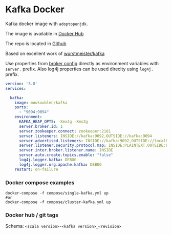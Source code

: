 Kafka Docker
============

Kafka docker image with `adoptopenjdk`.


The image is available in [Docker Hub](https://hub.docker.com/r/moukoublen/kafka/)

The repo is located in [Github](https://github.com/moukoublen/docker-kafka)

Based on excellent work of  [wurstmeister/kafka](https://github.com/wurstmeister/kafka-docker)


Use properties from [broker config](https://kafka.apache.org/documentation/#brokerconfigs) directly as environment variables with `server.` prefix. Also log4j properties can be used direclty using `log4j.` prefix.

```yml
version: '3.8'
services:

  kafka:
    image: moukoublen/kafka
    ports:
      - "9094:9094"
    environment:
      KAFKA_HEAP_OPTS: -Xmx2g -Xms2g
      server.broker.id: 1
      server.zookeeper.connect: zookeeper:2181
      server.listeners: INSIDE://kafka:9092,OUTSIDE://kafka:9094
      server.advertised.listeners: INSIDE://kafka:9092,OUTSIDE://localhost:9094
      server.listener.security.protocol.map: INSIDE:PLAINTEXT,OUTSIDE:PLAINTEXT
      server.inter.broker.listener.name: INSIDE
      server.auto.create.topics.enable: "false"
      log4j.logger.kafka: DEBUG
      log4j.logger.org.apache.kafka: DEBUG
    restart: on-failure
```

### Docker compose examples
```shell
docker-compose -f compose/single-kafka.yml up
#or
docker-compose -f compose/cluster-kafka.yml up
```


### Docker hub / git tags
Schema: `<scala version>-<kafka version>_<revision>`


